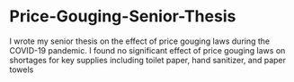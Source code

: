 # Price-Gouging-Senior-Thesis
I wrote my senior thesis on the effect of price gouging laws during the COVID-19 pandemic. 
I found no significant effect of price gouging laws on shortages for key supplies including toilet paper, hand sanitizer, and paper towels
